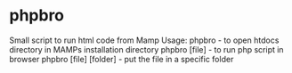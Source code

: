 # phpbro
Small script to run html code from Mamp
 Usage:
 phpbro - to open htdocs directory in MAMPs installation directory
 phpbro [file] - to run php script in browser
 phpbro [file] [folder] - put the file in a specific folder 
